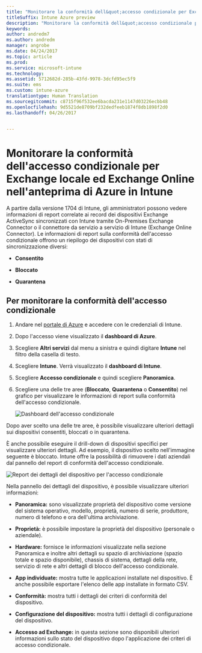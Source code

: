 ```yaml
---
title: "Monitorare la conformità dell&quot;accesso condizionale per Exchange locale ed Exchange Online"
titleSuffix: Intune Azure preview
description: "Monitorare la conformità dell&quot;accesso condizionale per Exchange locale ed Exchange Online tramite il portale di Azure in Intune"
keywords: 
author: andredm7
ms.author: andredm
manager: angrobe
ms.date: 04/24/2017
ms.topic: article
ms.prod: 
ms.service: microsoft-intune
ms.technology: 
ms.assetid: 5712682d-285b-43fd-9978-3dcfd95ec5f9
ms.suite: ems
ms.custom: intune-azure
translationtype: Human Translation
ms.sourcegitcommit: c8715f96f532ee6bacda231e1147d03226ecbb48
ms.openlocfilehash: 9d5521de8709bf232dedfeeb1874f8db1898f2d0
ms.lasthandoff: 04/26/2017


---
```


# <a name="monitor-conditional-access-compliance-for-on-premises-exchange-and-exchange-online-in-intune-azure-preview"></a>Monitorare la conformità dell'accesso condizionale per Exchange locale ed Exchange Online nell'anteprima di Azure in Intune

A partire dalla versione 1704 di Intune, gli amministratori possono vedere informazioni di report correlate ai record dei dispositivi Exchange ActiveSync sincronizzati con Intune tramite On-Premises Exchange Connector o il connettore da servizio a servizio di Intune (Exchange Online Connector). Le informazioni di report sulla conformità dell'accesso condizionale offrono un riepilogo dei dispositivi con stati di sincronizzazione diversi:

-   **Consentito**

-   **Bloccato**

-   **Quarantena**

## <a name="to-monitor-conditional-access-compliance"></a>Per monitorare la conformità dell'accesso condizionale

1.  Andare nel [portale di Azure](https://portal.azure.com/) e accedere con le credenziali di Intune.

2.  Dopo l'accesso viene visualizzato il **dashboard di Azure**.

3.  Scegliere **Altri servizi** dal menu a sinistra e quindi digitare **Intune** nel filtro della casella di testo.

4.  Scegliere **Intune**. Verrà visualizzato il **dashboard di Intune**.

5.  Scegliere **Accesso condizionale** e quindi scegliere **Panoramica**.

6.  Scegliere una delle tre aree (**Bloccato**, **Quarantena** o **Consentito**) nel grafico per visualizzare le informazioni di report sulla conformità dell'accesso condizionale.

    ![Dashboard dell'accesso condizionale](../media/CA-reporting-intune-1.png)

Dopo aver scelto una delle tre aree, è possibile visualizzare ulteriori dettagli sui dispositivi consentiti, bloccati o in quarantena.

È anche possibile eseguire il drill-down di dispositivi specifici per visualizzare ulteriori dettagli. Ad esempio, il dispositivo scelto nell'immagine seguente è bloccato. Intune offre la possibilità di rimuovere i dati aziendali dal pannello del report di conformità dell'accesso condizionale.

![Report dei dettagli del dispositivo per l'accesso condizionale](../media/CA-reporting-intune-3.png)

Nella pannello dei dettagli del dispositivo, è possibile visualizzare ulteriori informazioni:

-   **Panoramica:** sono visualizzate proprietà del dispositivo come versione del sistema operativo, modello, proprietà, numero di serie, produttore, numero di telefono e ora dell'ultima archiviazione.

-   **Proprietà:** è possibile impostare la proprietà del dispositivo (personale o aziendale).

-   **Hardware:** fornisce le informazioni visualizzate nella sezione Panoramica e inoltre altri dettagli su spazio di archiviazione (spazio totale e spazio disponibile), chassis di sistema, dettagli della rete, servizio di rete e altri dettagli di blocco dell'accesso condizionale.

-   **App individuate:** mostra tutte le applicazioni installate nel dispositivo. È anche possibile esportare l'elenco delle app installate in formato CSV.

-   **Conformità:** mostra tutti i dettagli dei criteri di conformità del dispositivo.

-   **Configurazione del dispositivo:** mostra tutti i dettagli di configurazione del dispositivo.

-   **Accesso ad Exchange:** in questa sezione sono disponibili ulteriori informazioni sullo stato del dispositivo dopo l'applicazione dei criteri di accesso condizionale.

